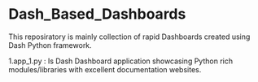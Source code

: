 # Dash_Based_Dashboards

This reposiratory is mainly collection of rapid Dashboards created using Dash Python framework.

1.app_1.py : Is Dash Dashboard application showcasing Python rich modules/libraries with excellent documentation websites.
